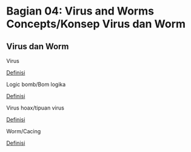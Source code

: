 # Bagian 04: Virus and Worms Concepts/Konsep Virus dan Worm

## Virus dan Worm

Virus

[Definisi](../definitions/definitions_V.md#virus)

Logic bomb/Bom logika

[Definisi](../definitions/definitions_L.md#logic-bomb)

Virus hoax/tipuan virus

[Definisi](../definitions/definitions_V.md#virus-hoax)

Worm/Cacing

[Definisi](../definitions/definitions_W.md#worm)
